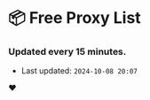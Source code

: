 # :package: Free Proxy List
### Updated every 15 minutes.

- Last updated: `2024-10-08 20:07`

:heart:
